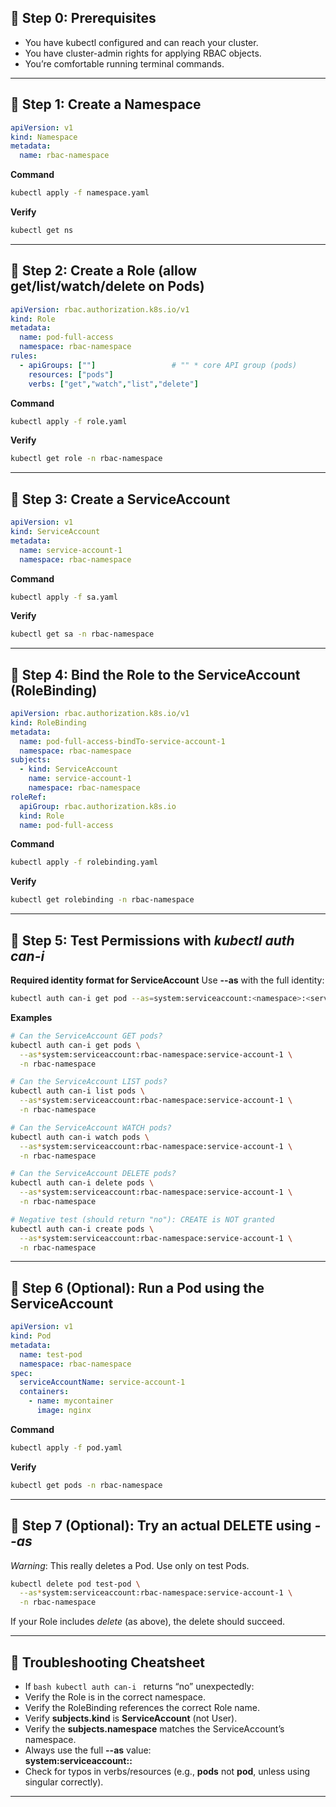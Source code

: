 
## 🔹 Step 0: Prerequisites

* You have kubectl configured and can reach your cluster.  
* You have cluster-admin rights for applying RBAC objects.  
* You’re comfortable running terminal commands.

---

## 🔹 Step 1: Create a Namespace

```yaml
apiVersion: v1
kind: Namespace
metadata:
  name: rbac-namespace
```

**Command**
```bash
kubectl apply -f namespace.yaml
```

**Verify**
```bash
kubectl get ns
```

---

## 🔹 Step 2: Create a Role (allow get/list/watch/delete on Pods)

```yaml
apiVersion: rbac.authorization.k8s.io/v1
kind: Role
metadata:
  name: pod-full-access
  namespace: rbac-namespace
rules:
  - apiGroups: [""]                 # "" * core API group (pods)
    resources: ["pods"]
    verbs: ["get","watch","list","delete"]
```

**Command**
```bash
kubectl apply -f role.yaml
```

**Verify**
```bash
kubectl get role -n rbac-namespace
```

---

## 🔹 Step 3: Create a ServiceAccount

```yaml
apiVersion: v1
kind: ServiceAccount
metadata:
  name: service-account-1
  namespace: rbac-namespace
```

**Command**
```bash
kubectl apply -f sa.yaml
```

**Verify**
```bash
kubectl get sa -n rbac-namespace
```

---

## 🔹 Step 4: Bind the Role to the ServiceAccount (RoleBinding)

```yaml
apiVersion: rbac.authorization.k8s.io/v1
kind: RoleBinding
metadata:
  name: pod-full-access-bindTo-service-account-1
  namespace: rbac-namespace
subjects:
  - kind: ServiceAccount
    name: service-account-1
    namespace: rbac-namespace
roleRef:
  apiGroup: rbac.authorization.k8s.io
  kind: Role
  name: pod-full-access
```

**Command**
```bash
kubectl apply -f rolebinding.yaml
```

**Verify**
```bash
kubectl get rolebinding -n rbac-namespace
```

---

## 🔹 Step 5: Test Permissions with *kubectl auth can-i*

**Required identity format for ServiceAccount**
Use 
**--as** with the full identity:  
```bash
kubectl auth can-i get pod --as=system:serviceaccount:<namespace>:<serviceaccount-name>
```

**Examples**
```bash
# Can the ServiceAccount GET pods?
kubectl auth can-i get pods \
  --as*system:serviceaccount:rbac-namespace:service-account-1 \
  -n rbac-namespace

# Can the ServiceAccount LIST pods?
kubectl auth can-i list pods \
  --as*system:serviceaccount:rbac-namespace:service-account-1 \
  -n rbac-namespace

# Can the ServiceAccount WATCH pods?
kubectl auth can-i watch pods \
  --as*system:serviceaccount:rbac-namespace:service-account-1 \
  -n rbac-namespace

# Can the ServiceAccount DELETE pods?
kubectl auth can-i delete pods \
  --as*system:serviceaccount:rbac-namespace:service-account-1 \
  -n rbac-namespace

# Negative test (should return "no"): CREATE is NOT granted
kubectl auth can-i create pods \
  --as*system:serviceaccount:rbac-namespace:service-account-1 \
  -n rbac-namespace
```

---

## 🔹 Step 6 (Optional): Run a Pod using the ServiceAccount

```yaml
apiVersion: v1
kind: Pod
metadata:
  name: test-pod
  namespace: rbac-namespace
spec:
  serviceAccountName: service-account-1
  containers:
    - name: mycontainer
      image: nginx
```

**Command**
```bash
kubectl apply -f pod.yaml
```

**Verify**
```bash
kubectl get pods -n rbac-namespace
```

---

## 🔹 Step 7 (Optional): Try an actual DELETE using *--as*

*Warning*: This really deletes a Pod. Use only on test Pods.

```bash
kubectl delete pod test-pod \
  --as*system:serviceaccount:rbac-namespace:service-account-1 \
  -n rbac-namespace
```

If your Role includes *delete* (as above), the delete should succeed.

---

## 🔹 Troubleshooting Cheatsheet

* If ```bash kubectl auth can-i ``` returns “no” unexpectedly:  
* Verify the Role is in the correct namespace.  
* Verify the RoleBinding references the correct Role name.  
* Verify **subjects.kind** is **ServiceAccount** (not User).  
* Verify the **subjects.namespace** matches the ServiceAccount’s namespace.  
* Always use the full **--as** value:  
**system:serviceaccount:<namespace>:<serviceaccount-name>**  
* Check for typos in verbs/resources (e.g., **pods** not **pod**, unless using singular correctly).

---
